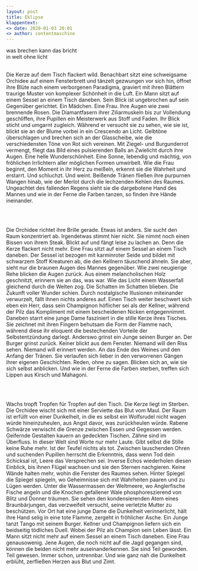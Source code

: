 ```yaml
---
layout: post
title: Eklipse
klappentext:
<> date: 2020-01-03 20:01
<> author: contentmaschine
---
```

<p align="justify">

was brechen kann das bricht <br>
in welt ohne licht <br> <br>

Die Kerze auf dem Tisch flackert wild. Benachbart sitzt eine schweigsame Orchidee auf einem Fensterbrett und tänzelt gezwungen vor sich hin, öffnet ihre Blüte nach einem verborgenen Paradigma, graviert mit ihren Blättern traurige Muster von komplexer Schönheit in die Luft. Ein Mann sitzt auf einem Sessel an einem Tisch daneben. Sein Blick ist ungebrochen auf sein Gegenüber gerichtet. Ein Mädchen. Eine Frau. Ihre Augen wie zwei brennende Rosen. Die Diamantfasern ihrer Ziliarmuskeln bis zur Vollendung geschliffen, ihre Pupillen ein Meisterwerk aus Stoff und Faden. Ihr Blick sticht und umgarnt zugleich. Während er versucht sie zu sehen, wie sie ist, blickt sie an der Blume vorbei in ein Crescendo an Licht. Gelbtöne überschlagen und brechen sich an der Glasscheibe, wie die verschiedensten Töne von Rot sich vereinen. Mit Ziegel- und Burgunderrot vermengt, fliegt das Bild eines pulsierenden Balls an Zwielicht durch ihre Augen. Eine helle Wunderschönheit. Eine Sonne, lebendig und mächtig, von fröhlichen Irrlichtern aller möglichen Formen umwirbelt. Wie die Frau beginnt, den Moment in ihr Herz zu meißeln, erkennt sie die Wahrheit und erstarrt. Und schluchzt. Und weint. Beißende Tränen fließen ihre purpurnen Wangen hinab, wie der Merlot durch die lechzenden Kehlen des Raumes. Ungeachtet des fallenden Regens sieht sie die dargebotene Hand des Mannes und wie in der Ferne die Farben tanzen, so finden ihre Hände ineinander.

<br> <br>

Die Orchidee richtet ihre Brille gerade. Etwas ist anders. Sie sucht den Raum konzentriert ab. Irgendetwas stimmt hier nicht. Sie nimmt noch einen Bissen von ihrem Steak. Blickt auf und fängt leise zu lachen an. Denn die Kerze flackert nicht mehr. Eine Frau sitzt auf einem Sessel an einem Tisch daneben. Der Sessel ist bezogen mit karminroter Seide und bildet mit schwarzem Stoff Kreaturen ab, die den Kellnern täuschend ähneln. Sie aber, sieht nur die braunen Augen des Mannes gegenüber. Wie zwei neugierige Rehe blicken die Augen zurück. Aus einem melancholischen Holz geschnitzt, erinnern sie an das, was war. Wie das Licht einem Wasserfall gleichend durch die Welten zog. Die Schatten im Schatten blieben. Die Zukunft voller Wunder schien. Durch nostalgische Illusionen miteinander verwurzelt, fällt ihnen nichts anderes auf. Einen Tisch weiter beschwert sich eben ein Herr, dass sein Champignon höflicher sei als der Kellner, während der Pilz das Kompliment mit einem bescheidenen Nicken entgegennimmt. Daneben starrt eine junge Dame fasziniert in die stille Kerze ihres Tisches. Sie zeichnet mit ihren Fingern behutsam die Form der Flamme nach, während diese ihr eloquent die bestechenden Vorteile der Selbstentzündung darlegt. Anderswo grinst ein Junge seinen Burger an. Der Burger grinst zurück. Keiner blickt aus dem Fenster. Niemand will den Riss sehen. Niemand will erinnert werden. An das Ende des Weines und den Anfang der Tränen. Sie verlaufen sich lieber in den verworrenen Gängen ihrer eigenen Geschichten. Reden, ohne zu sagen. Blicken sich an, wie sie sich selbst anblicken. Und wie in der Ferne die Farben sterben, treffen sich Lippen aus Kirsch und Mahagoni.

<br> <br>

Wachs tropft Tropfen für Tropfen auf den Tisch. Die Kerze liegt im Sterben. Die Orchidee wischt sich mit einer Serviette das Blut vom Maul. Der Raum ist erfüllt von einer Dunkelheit, in die es selbst ein Wolfsrudel nicht wagen würde hineinzuheulen, aus Angst davor, was zurückheulen würde. Rabene Schwärze verwischt die Grenze zwischen Essen und Gegessen werden. Geifernde Gestalten kauern an gedeckten Tischen. Zähne sind im Überfluss. In dieser Welt sind Worte nur mehr Laute. Gibt selbst die Stille keine Ruhe mehr. Ist der Teufel nichts als tot. Zwischen lauschenden Ohren und suchenden Pupillen herrscht die Erkenntnis, dass wenn Tod dein Schicksal ist, Leere das Versprechen sei. Inverse Echos wiederholen diesen Einblick, bis ihnen Flügel wachsen und sie den Sternen nachgieren. Keine Wände halten mehr, wohin die Fenster des Raumes sehen. Hinter Spiegel die Spiegel spiegeln, wo Geheimnisse sich mit Wahrheiten paaren und zu Lügen werden. Unter die Wassermassen der Weltmeere, wo Anglerfische Fische angeln und die Knochen gefallener Wale phosphoreszierend von Blitz und Donner träumen. Sie sehen den kondensierenden Atem eines Braunbärjungen, das verzweifelt versucht, seine verletzte Mutter zu beschützen. Vor Ort hat eine junge Dame die Dunkelheit verinnerlicht, hält ihre Hand selig in eine tote Flamme, zergeht in fröhlicher Asche. Ein Junge tanzt Tango mit seinem Burger. Kellner und Champignon liefern sich ein beidseitig tödliches Duell. Wobei der Pilz als Champion sein Leben lässt. Ein Mann sitzt nicht mehr auf einem Sessel an einem Tisch daneben. Eine Frau genausowenig. Jene Augen, die noch nicht auf die Jagd gegangen sind, können die beiden nicht mehr auseinanderkennen. Sie sind Teil geworden. Teil gewesen. Immer schon, untrennbar. Und wie ganz nah die Dunkelheit erblüht, zerfließen Herzen aus Blut und Zimt.

</p>

